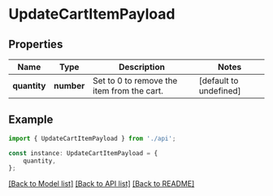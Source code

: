 # UpdateCartItemPayload


## Properties

Name | Type | Description | Notes
------------ | ------------- | ------------- | -------------
**quantity** | **number** | Set to 0 to remove the item from the cart. | [default to undefined]

## Example

```typescript
import { UpdateCartItemPayload } from './api';

const instance: UpdateCartItemPayload = {
    quantity,
};
```

[[Back to Model list]](../README.md#documentation-for-models) [[Back to API list]](../README.md#documentation-for-api-endpoints) [[Back to README]](../README.md)
